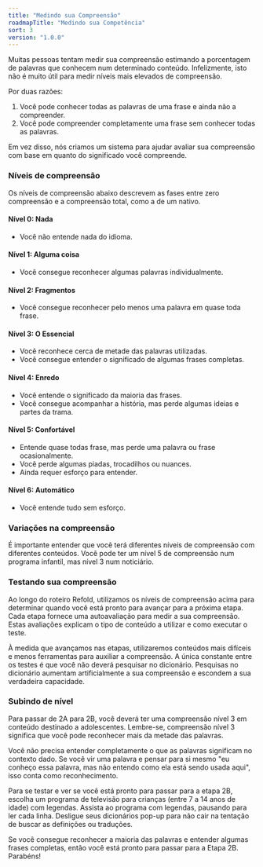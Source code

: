 ```yaml
---
title: "Medindo sua Compreensão"
roadmapTitle: "Medindo sua Competência"
sort: 3
version: "1.0.0"
---
```


Muitas pessoas tentam medir sua compreensão estimando a porcentagem de palavras que conhecem num determinado conteúdo. Infelizmente, isto não é muito útil para medir níveis mais elevados de compreensão.

Por duas razões:
1. Você pode conhecer todas as palavras de uma frase e ainda não a compreender.
1. Você pode compreender completamente uma frase sem conhecer todas as palavras.

Em vez disso, nós criamos um sistema para ajudar avaliar sua compreensão com base em quanto do significado você compreende.

### Níveis de compreensão
Os níveis de compreensão abaixo descrevem as fases entre zero compreensão e a compreensão total, como a de um nativo.

#### Nível 0: Nada
* Você não entende nada do idioma.

#### Nível 1: Alguma coisa
* Você consegue reconhecer algumas palavras individualmente.

#### Nível 2: Fragmentos
* Você consegue reconhecer pelo menos uma palavra em quase toda frase.

#### Nível 3: O Essencial
* Você reconhece cerca de metade das palavras utilizadas.
* Você consegue entender o significado de algumas frases completas.

#### Nível 4: Enredo
* Você entende o significado da maioria das frases.
* Você consegue acompanhar a história, mas perde algumas ideias e partes da trama.

#### Nível 5: Confortável
* Entende quase todas frase, mas perde uma palavra ou frase ocasionalmente.
* Você perde algumas piadas, trocadilhos ou nuances.
* Ainda requer esforço para entender.

#### Nível 6: Automático
* Você entende tudo sem esforço.

### Variações na compreensão
É importante entender que você terá diferentes níveis de compreensão com diferentes conteúdos. Você pode ter um nível 5 de compreensão num programa infantil, mas nível 3 num noticiário.

### Testando sua compreensão
Ao longo do roteiro Refold, utilizamos os níveis de compreensão acima para determinar quando você está pronto para avançar para a próxima etapa. Cada etapa fornece uma autoavaliação para medir a sua compreensão. Estas avaliações explicam o tipo de conteúdo a utilizar e como executar o teste.

À medida que avançamos nas etapas, utilizaremos conteúdos mais difíceis e menos ferramentas para auxiliar a compreensão. A única constante entre os testes é que você não deverá pesquisar no dicionário. Pesquisas no dicionário aumentam artificialmente a sua compreensão e escondem a sua verdadeira capacidade.

### Subindo de nível
Para passar de 2A para 2B, você deverá ter uma compreensão nível 3 em conteúdo destinado a adolescentes. Lembre-se, compreensão nível 3 significa que você pode reconhecer mais da metade das palavras.

Você não precisa entender completamente o que as palavras significam no contexto dado. Se você vir uma palavra e pensar para si mesmo "eu conheço essa palavra, mas não entendo como ela está sendo usada aqui", isso conta como reconhecimento.

Para se testar e ver se você está pronto para passar para a etapa 2B, escolha um programa de televisão para crianças (entre 7 a 14 anos de idade) com legendas. Assista ao programa com legendas, pausando para ler cada linha. Desligue seus dicionários pop-up para não cair na tentação de buscar as definições ou traduções.

Se você consegue reconhecer a maioria das palavras e entender algumas frases completas, então você está pronto para passar para a Etapa 2B. Parabéns!

